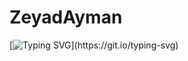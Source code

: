 # ZeyadAyman
[![Typing SVG](https://readme-typing-svg.demolab.com?font=Fira+Code&size=26&pause=1000&color=12F7F7&random=false&width=435&lines=Welcome+To+My+Github!;Here+You+Can+Find+A+Search+Worm;Here+Exist+Someone+Who+Loves+To+Learn!)](https://git.io/typing-svg)
